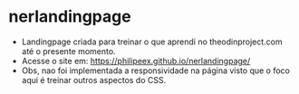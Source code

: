 # nerlandingpage
- Landingpage criada para treinar o que aprendi no theodinproject.com até o presente momento.
- Acesse o site em: https://philipeex.github.io/nerlandingpage/
- Obs, nao foi implementada a responsividade na página visto que o foco aqui é treinar outros aspectos do CSS.